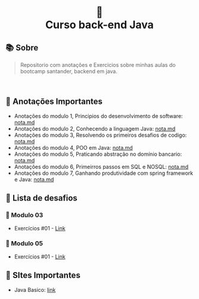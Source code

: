 
<h1 align="center">
🐛<br> Curso back-end Java
</h1>


## 📚 Sobre 
> Repositorio com anotações e Exercicios sobre minhas aulas do bootcamp santander, backend em java. 
<br>

## 📝 Anotações Importantes

* Anotações do modulo 1, Principios do desenvolvimento de software: [nota.md](https://github.com/olgaleticialopes/java/blob/main/modulo_01/readme.md)
* Anotações do modulo 2, Conhecendo a linguagem Java: [nota.md](https://github.com/olgaleticialopes/java/blob/main/modulo_02/readme.md)
* Anotações do modulo 3, Resolvendo os primeiros desafios de codigo: [nota.md](https://github.com/olgaleticialopes/java/tree/main/modulo_03)
* Anotações do modulo 4, POO em Java: [nota.md]()
* Anotações do modulo 5, Praticando abstração no domínio bancario: [nota.md]()
* Anotações do modulo 6, Primeirros passos em SQL e NOSQL: [nota.md]()
* Anotações do modulo 7, Ganhando produtividade com spring framework e Java: [nota.md]()

## 🤖 Lista de desafios

### 🔗 Modulo 03

- Exercícios #01 - [Link](https://github.com/olgaleticialopes/java/blob/main/modulo_03/readme.md)

### 🔗 Modulo 05

- Exercícios #01 - [Link]()


## 📝 SItes Importantes
* Java Basico: [link](https://glysns.gitbook.io/java-basico/)
